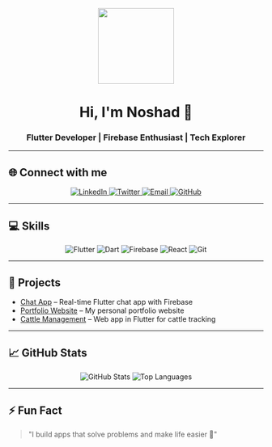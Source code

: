 <p align="center">
  <img src="https://media.giphy.com/media/hvRJCLFzcasrR4ia7z/giphy.gif" width="150"/>
</p>

<h1 align="center">Hi, I'm Noshad 👋</h1>
<h3 align="center">Flutter Developer | Firebase Enthusiast | Tech Explorer</h3>

---

## 🌐 Connect with me
<p align="center">
  <a href="www.linkedin.com/in/noshad-ahmad-ramdani" target="_blank">
    <img alt="LinkedIn" src="https://img.shields.io/badge/LinkedIn-0077B5?style=for-the-badge&logo=linkedin&logoColor=white"/>
  </a>
  <a href="https://twitter.com/yourprofile" target="_blank">
    <img alt="Twitter" src="https://img.shields.io/badge/Twitter-1DA1F2?style=for-the-badge&logo=twitter&logoColor=white"/>
  </a>
  <a href="mailto:your-email@example.com" target="_blank">
    <img alt="Email" src="https://img.shields.io/badge/Email-D14836?style=for-the-badge&logo=gmail&logoColor=white"/>
  </a>
  <a href="https://github.com/nk691929" target="_blank">
    <img alt="GitHub" src="https://img.shields.io/badge/GitHub-181717?style=for-the-badge&logo=github&logoColor=white"/>
  </a>
</p>

---

## 💻 Skills
<p align="center">
  <img alt="Flutter" src="https://img.shields.io/badge/Flutter-02569B?style=for-the-badge&logo=flutter&logoColor=white"/>
  <img alt="Dart" src="https://img.shields.io/badge/Dart-0175C2?style=for-the-badge&logo=dart&logoColor=white"/>
  <img alt="Firebase" src="https://img.shields.io/badge/Firebase-FFCA28?style=for-the-badge&logo=firebase&logoColor=black"/>
  <img alt="React" src="https://img.shields.io/badge/React-61DAFB?style=for-the-badge&logo=react&logoColor=black"/>
  <img alt="Git" src="https://img.shields.io/badge/Git-F05032?style=for-the-badge&logo=git&logoColor=white"/>
</p>

---

## 🔭 Projects
- [Chat App](https://github.com/nk691929/chatapp) – Real-time Flutter chat app with Firebase
- [Portfolio Website](https://github.com/nk691929/portfolio) – My personal portfolio website
- [Cattle Management](https://github.com/nk691929/cattlewebsite) – Web app in Flutter for cattle tracking

---

## 📈 GitHub Stats
<p align="center">
  <img src="https://github-readme-stats.vercel.app/api?username=nk691929&show_icons=true&theme=radical" alt="GitHub Stats"/>
  <img src="https://github-readme-stats.vercel.app/api/top-langs/?username=nk691929&layout=compact&theme=radical" alt="Top Languages"/>
</p>

---

## ⚡ Fun Fact
> "I build apps that solve problems and make life easier 🚀"
